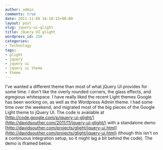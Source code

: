 ```yaml
---
author: admin
comments: true
date: 2011-11-08 16:10:13+00:00
layout: post
slug: jquery-ui-glight
title: jQuery UI glight
wordpress_id: 250
categories:
- Technology
tags:
- glight
- jquery
- jquery ui
- jquery ui theme
- theme
---
```


I've wanted a different theme than most of what jQuery UI provides for some time. I don't like the overly rounded corners, the glass effects, and egregious whitespace. I have really liked the recent Light themes Google has been working on, as well as the Wordpress Admin theme. I had some time over the weekend, and migrated most of the big pieces of the Google Light theme to jQuery UI. The code is available at [http://code.google.com/p/jquery-ui-glight/](http://davidsouther.com/2011/11/jquery-ui-glight/) with a standalone demo [http://davidsouther.com/projects/glight/jquery-ui.html](http://davidsouther.com/projects/glight/jquery-ui.html) (though this isn't on a continuous integration setup, so it might lag a bit behind the code). The demo is iframed below.

<!-- more -->



